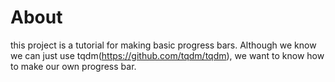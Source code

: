 # About
this project is a tutorial for making basic progress bars. Although we know we can just use tqdm(https://github.com/tqdm/tqdm), we want to know how to make our own progress bar.